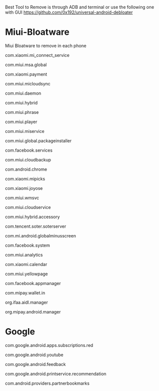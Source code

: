 Best Tool to Remove is through ADB and terminal or use the following one with GUI
https://github.com/0x192/universal-android-debloater

# Miui-Bloatware
Miui Bloatware to remove in each phone

com.xiaomi.mi_connect_service

com.miui.msa.global

com.xiaomi.payment

com.miui.micloudsync

com.miui.daemon

com.miui.hybrid

com.miui.phrase

com.miui.player

com.miui.miservice

com.miui.global.packageinstaller

com.facebook.services

com.miui.cloudbackup

com.android.chrome

com.xiaomi.mipicks

com.xiaomi.joyose

com.miui.wmsvc

com.miui.cloudservice

com.miui.hybrid.accessory

com.tencent.soter.soterserver

com.mi.android.globalminusscreen

com.facebook.system

com.miui.analytics

com.xiaomi.calendar

com.miui.yellowpage

com.facebook.appmanager

com.mipay.wallet.in

org.ifaa.aidl.manager

org.mipay.android.manager

# Google

com.google.android.apps.subscriptions.red

com.google.android.youtube

com.google.android.feedback

com.google.android.printservice.recommendation

com.android.providers.partnerbookmarks





